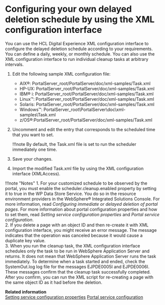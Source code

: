 # Configuring your own delayed deletion schedule by using the XML configuration interface

You can use the HCL Digital Experience XML configuration interface to configure the delayed deletion schedule according to your requirements. You can define a daily, weekly, or monthly schedule. You can also use the XML configuration interface to run individual cleanup tasks at arbitrary intervals.

1.  Edit the following sample XML configuration file:

    -   AIX®: PortalServer_root/PortalServer/doc/xml-samples/Task.xml
    -   HP-UX: PortalServer_root/PortalServer/doc/xml-samples/Task.xml
    -   IBM® i: PortalServer_root/PortalServer/doc/xml-samples/Task.xml
    -   Linux™: PortalServer_root/PortalServer/doc/xml-samples/Task.xml
    -   Solaris: PortalServer_root/PortalServer/doc/xml-samples/Task.xml
    -   Windows™: PortalServer_root\\PortalServer\\doc\\xml-samples\\Task.xml
    -   z/OS®:PortalServer_root/PortalServer/doc/xml-samples/Task.xml
2.  Uncomment and edit the entry that corresponds to the scheduled time that you want to set.

    !!!note
        By default, the Task.xml file is set to run the scheduler immediately one time.

3.  Save your changes.

4.  Import the modified Task.xml file by using the XML configuration interface \(XMLAccess\).


!!!note "Notes"
    1.  For your customized schedule to be observed by the portal, you must enable the scheduler.cleanup.enabled property by setting it to true in the WP Data Store Service. You do so in the resource environment providers in the WebSphere® Integrated Solutions Console. For more information, read *Configuring immediate or delayed deletion of portal pages*. For more information about portal configuration properties and how to set them, read *Setting service configuration properties* and *Portal service configuration*.<br>
    2.  If you delete a page with an object ID and then re-create it with XML configuration interface, you might receive an error message. The message indicates that the operation was canceled because it would cause a duplicate key value.<br>
    3.  When you run the cleanup task, the XML configuration interface schedules only the task to be run in WebSphere Application Server and returns. It does not mean that WebSphere Application Server runs the task immediately. To determine when a task started and ended, check the SystemOut.log log file for the messages EJPDE0005I and EJPDE0006I. These messages confirm that the cleanup task successfully completed. After you confirm, you can run the XML script for re-creating a page with the same object ID as it had before the deletion.


**Related information**  
[Setting service configuration properties](../../config_portal_behavior/service_config_properties/index.md)
[Portal service configuration](../../config_portal_behavior/service_config_properties/portal_svc_cfg/index.md)

